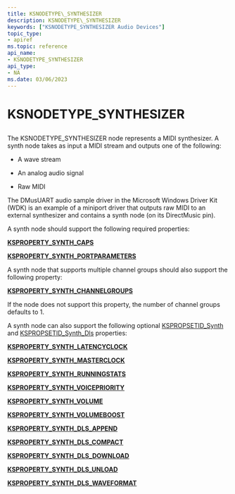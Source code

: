 ```yaml
---
title: KSNODETYPE\_SYNTHESIZER
description: KSNODETYPE\_SYNTHESIZER
keywords: ["KSNODETYPE_SYNTHESIZER Audio Devices"]
topic_type:
- apiref
ms.topic: reference
api_name:
- KSNODETYPE_SYNTHESIZER
api_type:
- NA
ms.date: 03/06/2023
---
```



# KSNODETYPE\_SYNTHESIZER


## <span id="ddk_ksnodetype_synthesizer_ks"></span><span id="DDK_KSNODETYPE_SYNTHESIZER_KS"></span>


The KSNODETYPE\_SYNTHESIZER node represents a MIDI synthesizer. A synth node takes as input a MIDI stream and outputs one of the following:

-   A wave stream

-   An analog audio signal

-   Raw MIDI

The DMusUART audio sample driver in the Microsoft Windows Driver Kit (WDK) is an example of a miniport driver that outputs raw MIDI to an external synthesizer and contains a synth node (on its DirectMusic pin).

A synth node should support the following required properties:

[**KSPROPERTY\_SYNTH\_CAPS**](/previous-versions/ff537389(v=vs.85))

[**KSPROPERTY\_SYNTH\_PORTPARAMETERS**](/previous-versions/ff537405(v=vs.85))

A synth node that supports multiple channel groups should also support the following property:

[**KSPROPERTY\_SYNTH\_CHANNELGROUPS**](/previous-versions/ff537390(v=vs.85))

If the node does not support this property, the number of channel groups defaults to 1.

A synth node can also support the following optional [KSPROPSETID\_Synth](kspropsetid-synth.md) and [KSPROPSETID\_Synth\_Dls](kspropsetid-synth-dls.md) properties:

[**KSPROPERTY\_SYNTH\_LATENCYCLOCK**](/previous-versions/ff537402(v=vs.85))

[**KSPROPERTY\_SYNTH\_MASTERCLOCK**](/previous-versions/ff537403(v=vs.85))

[**KSPROPERTY\_SYNTH\_RUNNINGSTATS**](/previous-versions/ff537406(v=vs.85))

[**KSPROPERTY\_SYNTH\_VOICEPRIORITY**](/previous-versions/ff537407(v=vs.85))

[**KSPROPERTY\_SYNTH\_VOLUME**](/previous-versions/ff537409(v=vs.85))

[**KSPROPERTY\_SYNTH\_VOLUMEBOOST**](/previous-versions/ff537410(v=vs.85))

[**KSPROPERTY\_SYNTH\_DLS\_APPEND**](/previous-versions/ff537392(v=vs.85))

[**KSPROPERTY\_SYNTH\_DLS\_COMPACT**](/previous-versions/ff537394(v=vs.85))

[**KSPROPERTY\_SYNTH\_DLS\_DOWNLOAD**](/previous-versions/ff537396(v=vs.85))

[**KSPROPERTY\_SYNTH\_DLS\_UNLOAD**](/previous-versions/ff537398(v=vs.85))

[**KSPROPERTY\_SYNTH\_DLS\_WAVEFORMAT**](/previous-versions/ff537400(v=vs.85))

 

